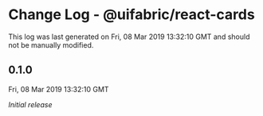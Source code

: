 # Change Log - @uifabric/react-cards

This log was last generated on Fri, 08 Mar 2019 13:32:10 GMT and should not be manually modified.

## 0.1.0
Fri, 08 Mar 2019 13:32:10 GMT

*Initial release*

